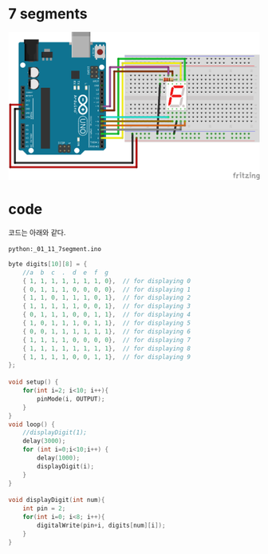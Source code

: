 # 7 segments

![alt text for screen readers](_01_11_7segment_bb.png "Text to show on mouseover")

# code
코드는 아래와 같다.


``` python:_01_11_7segment.ino ```

``` cpp
byte digits[10][8] = {
    //a  b  c  .  d  e  f  g
    { 1, 1, 1, 1, 1, 1, 1, 0},  // for displaying 0
    { 0, 1, 1, 1, 0, 0, 0, 0},  // for displaying 1
    { 1, 1, 0, 1, 1, 1, 0, 1},  // for displaying 2
    { 1, 1, 1, 1, 1, 0, 0, 1},  // for displaying 3
    { 0, 1, 1, 1, 0, 0, 1, 1},  // for displaying 4
    { 1, 0, 1, 1, 1, 0, 1, 1},  // for displaying 5
    { 0, 0, 1, 1, 1, 1, 1, 1},  // for displaying 6
    { 1, 1, 1, 1, 0, 0, 0, 0},  // for displaying 7
    { 1, 1, 1, 1, 1, 1, 1, 1},  // for displaying 8
    { 1, 1, 1, 1, 0, 0, 1, 1},  // for displaying 9
};

void setup() {
    for(int i=2; i<10; i++){
        pinMode(i, OUTPUT);
    }
}
void loop() {
    //displayDigit(1);
    delay(3000);
    for (int i=0;i<10;i++) {
        delay(1000);
        displayDigit(i);
    }
}

void displayDigit(int num){
    int pin = 2;
    for(int i=0; i<8; i++){
        digitalWrite(pin+i, digits[num][i]);
    }
}
```